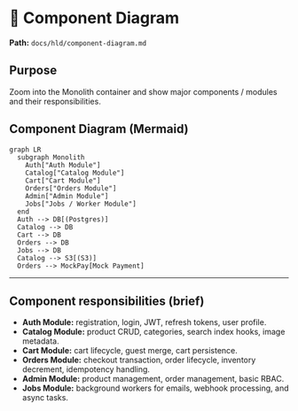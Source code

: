 # 🔹 Component Diagram

**Path:** `docs/hld/component-diagram.md`

## Purpose

Zoom into the Monolith container and show major components / modules and their responsibilities.

## Component Diagram (Mermaid)

```mermaid
graph LR
  subgraph Monolith
    Auth["Auth Module"]
    Catalog["Catalog Module"]
    Cart["Cart Module"]
    Orders["Orders Module"]
    Admin["Admin Module"]
    Jobs["Jobs / Worker Module"]
  end
  Auth --> DB[(Postgres)]
  Catalog --> DB
  Cart --> DB
  Orders --> DB
  Jobs --> DB
  Catalog --> S3[(S3)]
  Orders --> MockPay[Mock Payment]
```

---

## Component responsibilities (brief)

- **Auth Module:** registration, login, JWT, refresh tokens, user profile.
- **Catalog Module:** product CRUD, categories, search index hooks, image metadata.
- **Cart Module:** cart lifecycle, guest merge, cart persistence.
- **Orders Module:** checkout transaction, order lifecycle, inventory decrement, idempotency handling.
- **Admin Module:** product management, order management, basic RBAC.
- **Jobs Module:** background workers for emails, webhook processing, and async tasks.
